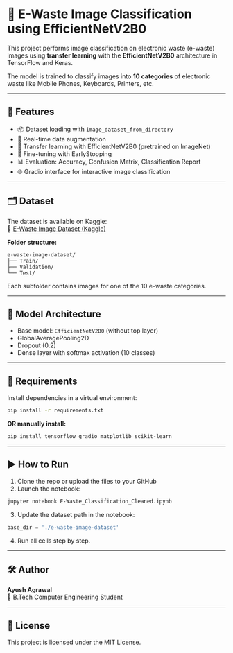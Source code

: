 
# 🧠 E-Waste Image Classification using EfficientNetV2B0

This project performs image classification on electronic waste (e-waste) images using **transfer learning** with the **EfficientNetV2B0** architecture in TensorFlow and Keras.

The model is trained to classify images into **10 categories** of electronic waste like Mobile Phones, Keyboards, Printers, etc.

---

## 🚀 Features

- 📦 Dataset loading with `image_dataset_from_directory`
- 🎨 Real-time data augmentation
- 🧠 Transfer learning with EfficientNetV2B0 (pretrained on ImageNet)
- 🔁 Fine-tuning with EarlyStopping
- 📊 Evaluation: Accuracy, Confusion Matrix, Classification Report
- 🌐 Gradio interface for interactive image classification

---

## 🗂️ Dataset

The dataset is available on Kaggle:  
🔗 [E-Waste Image Dataset (Kaggle)](https://www.kaggle.com/datasets/akshat103/e-waste-image-dataset)

**Folder structure:**
```
e-waste-image-dataset/
├── Train/
├── Validation/
└── Test/
```

Each subfolder contains images for one of the 10 e-waste categories.

---

## 🧪 Model Architecture

- Base model: `EfficientNetV2B0` (without top layer)
- GlobalAveragePooling2D
- Dropout (0.2)
- Dense layer with softmax activation (10 classes)

---

## 🧰 Requirements

Install dependencies in a virtual environment:

```bash
pip install -r requirements.txt
```

**OR manually install:**
```bash
pip install tensorflow gradio matplotlib scikit-learn
```

---

## ▶️ How to Run

1. Clone the repo or upload the files to your GitHub
2. Launch the notebook:

```bash
jupyter notebook E-Waste_Classification_Cleaned.ipynb
```

3. Update the dataset path in the notebook:
```python
base_dir = './e-waste-image-dataset'
```

4. Run all cells step by step.

---

## 🛠️ Author

**Ayush Agrawal**  
📍 B.Tech Computer Engineering Student  

---

## 📄 License

This project is licensed under the MIT License.
